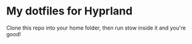 # My dotfiles for Hyprland
Clone this repo into your home folder, then run stow inside it and you're good!

